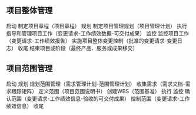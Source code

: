 ## 项目整体管理
启动  制定项目章程（项目章程）
规划  制定项目管理规划（项目管理计划）
执行  指导和管理项目工作（变更请求-工作绩效数据-可交付成果）
监控  监控项目工作（变更请求-工作绩效报告）
      实施项目整体变更控制（批准的变更请求-变更日志）
收尾  结束项目或阶段（最终产品、服务或成果移交）
## 项目范围管理 
启动
规划  规划范围管理（需求管理计划-范围管理计划） 
      收集需求（需求文档-需求跟踪矩阵）
      定义范围（项目范围说明书）
      创建WBS（范围基准）
执行
监控  确认范围（变更请求-工作绩效信息-验收的可交付成果）
      控制范围（变更请求-工作绩效信息）
收尾



